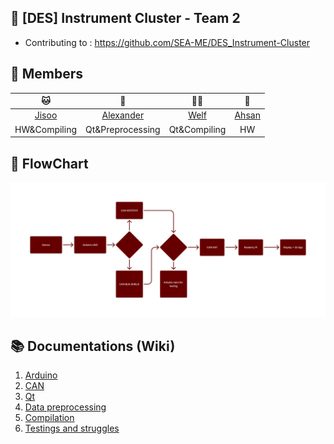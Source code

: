 ## **📍 [DES] Instrument Cluster - Team 2**
- Contributing to : https://github.com/SEA-ME/DES_Instrument-Cluster

## 📍 Members
|🐱|🐰|🐻‍❄️|🐶|
|:------:|:---:|:---:|:------:|
|[Jisoo](https://github.com/nimo-my)|[Alexander](https://github.com/atoepper)|[Welf](https://github.com/Welf42)|[Ahsan](https://github.com/Ahsanbaloch)|
|HW&Compiling|Qt&Preprocessing|Qt&Compiling|HW|

## 📍 FlowChart
![flowchart](documentation/assets/flowchart.jpg)

## 📚 Documentations (Wiki)
01. [Arduino](https://github.com/SEA-ME-ForcePush/Instrument-Cluster/wiki/%5B1%5D-Arduino)
02. [CAN](https://github.com/SEA-ME-ForcePush/Instrument-Cluster/wiki/%5B2%5D-CAN)
03. [Qt](https://github.com/SEA-ME-ForcePush/Instrument-Cluster/wiki/%5B3%5D-Qt)
04. [Data preprocessing](https://github.com/SEA-ME-ForcePush/Instrument-Cluster/wiki/%5B4%5D-Data-preprocessing)
05. [Compilation](https://github.com/SEA-ME-ForcePush/Instrument-Cluster/wiki/%5B4%5D-Compilation)
06. [Testings and struggles](https://github.com/SEA-ME-ForcePush/Instrument-Cluster/wiki/%5B%E2%80%90%5D-Testings-and-Struggles)


